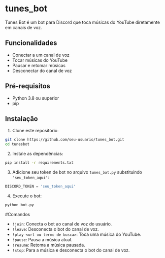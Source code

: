 # tunes_bot
Tunes Bot é um bot para Discord que toca músicas do YouTube diretamente em canais de voz.

## Funcionalidades

- Conectar a um canal de voz
- Tocar músicas do YouTube
- Pausar e retomar músicas
- Desconectar do canal de voz

## Pré-requisitos

- Python 3.8 ou superior
- pip

## Instalação

1. Clone este repositório:

```bash
git clone https://github.com/seu-usuario/tunes_bot.git
cd tunesbot
```

2. Instale as dependências:

```bash
pip install -r requirements.txt
```

3. Adicione seu token de bot no arquivo `tunes_bot.py` substituindo `'seu_token_aqui'`:

```python
DISCORD_TOKEN = 'seu_token_aqui'
```

4. Execute o bot:

```bash
python bot.py
```



#Comandos


- `!join`: Conecta o bot ao canal de voz do usuário.
- `!leave`: Desconecta o bot do canal de voz.
- `!play <url ou termo de busca>`: Toca uma música do YouTube.
- `!pause`: Pausa a música atual.
- `!resume`: Retoma a música pausada.
- `!stop`: Para a música e desconecta o bot do canal de voz.

